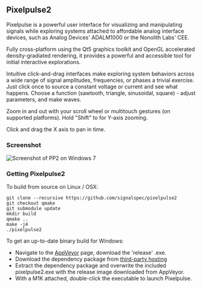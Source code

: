 ## Pixelpulse2

Pixelpulse is a powerful user interface for visualizing and manipulating signals while exploring systems attached to affordable analog interface devices, such as Analog Devices' ADALM1000 or the Nonolith Labs' CEE.

Fully cross-platform using the Qt5 graphics toolkit and OpenGL accelerated density-gradiated rendering, it provides a powerful and accessible tool for initial interactive explorations. 

Intuitive click-and-drag interfaces make exploring system behaviors across a wide range of signal amplitudes, frequencies, or phases a trivial exercise. Just click once to source a constant voltage or current and see what happens. Choose a function (sawtooth, triangle, sinusoidal, square) - adjust parameters, and make waves.

Zoom in and out  with your scroll wheel or multitouch gestures (on supported platforms). Hold "Shift" to for Y-axis zooming.

Click and drag the X axis to pan in time.

### Screenshot

![Screenshot of PP2 on Windows 7](http://itdaniher.com/static/pp2_win7.png "Pixelpulse on Windows 7")

### Getting Pixelpulse2

To build from source on Linux / OSX:

    git clone --recursive https://github.com/signalspec/pixelpulse2
    git checkout qmake
    git submodule update
    mkdir build
    qmake ..
    make -j4
    ./pixelpulse2

To get an up-to-date binary build for Windows:

 * Navigate to the [AppVeyor](https://ci.appveyor.com/project/kevinmehall/pixelpulse2/build/artifacts) page, download the 'release' .exe.
 * Download the dependency package from [third-party hosting](https://kevinmehall.net/tmp/pixelpulse2_r3.zip)
 * Extract the dependency package and overwrite the included pixelpulse2.exe with the release image downloaded from AppVeyor.
 * With a M1K attached, double-click the executable to launch Pixelpulse.


